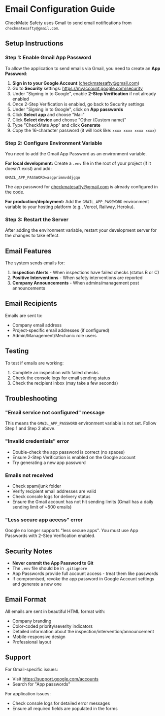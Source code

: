 # Email Configuration Guide

CheckMate Safety uses Gmail to send email notifications from `checkmatesafty@gmail.com`.

## Setup Instructions

### Step 1: Enable Gmail App Password

To allow the application to send emails via Gmail, you need to create an **App Password**:

1. **Sign in to your Google Account** (checkmatesafty@gmail.com)
2. Go to **Security** settings: https://myaccount.google.com/security
3. Under "Signing in to Google", enable **2-Step Verification** if not already enabled
4. Once 2-Step Verification is enabled, go back to Security settings
5. Under "Signing in to Google", click on **App passwords**
6. Click **Select app** and choose "Mail"
7. Click **Select device** and choose "Other (Custom name)"
8. Type "CheckMate App" and click **Generate**
9. Copy the 16-character password (it will look like: `xxxx xxxx xxxx xxxx`)

### Step 2: Configure Environment Variable

You need to add the Gmail App Password as an environment variable.

**For local development:**
Create a `.env` file in the root of your project (if it doesn't exist) and add:

```env
GMAIL_APP_PASSWORD=asgprimmvddjgqo
```

The app password for checkmatesafty@gmail.com is already configured in the code.

**For production/deployment:**
Add the `GMAIL_APP_PASSWORD` environment variable to your hosting platform (e.g., Vercel, Railway, Heroku).

### Step 3: Restart the Server

After adding the environment variable, restart your development server for the changes to take effect.

## Email Features

The system sends emails for:

1. **Inspection Alerts** - When inspections have failed checks (status B or C)
2. **Positive Interventions** - When safety interventions are reported
3. **Company Announcements** - When admins/management post announcements

## Email Recipients

Emails are sent to:
- Company email address
- Project-specific email addresses (if configured)
- Admin/Management/Mechanic role users

## Testing

To test if emails are working:

1. Complete an inspection with failed checks
2. Check the console logs for email sending status
3. Check the recipient inbox (may take a few seconds)

## Troubleshooting

### "Email service not configured" message

This means the `GMAIL_APP_PASSWORD` environment variable is not set. Follow Step 1 and Step 2 above.

### "Invalid credentials" error

- Double-check the app password is correct (no spaces)
- Ensure 2-Step Verification is enabled on the Google account
- Try generating a new app password

### Emails not received

- Check spam/junk folder
- Verify recipient email addresses are valid
- Check console logs for delivery status
- Ensure the Gmail account has not hit sending limits (Gmail has a daily sending limit of ~500 emails)

### "Less secure app access" error

Google no longer supports "less secure apps". You must use App Passwords with 2-Step Verification enabled.

## Security Notes

- **Never commit the App Password to Git**
- The `.env` file should be in `.gitignore`
- App Passwords provide full account access - treat them like passwords
- If compromised, revoke the app password in Google Account settings and generate a new one

## Email Format

All emails are sent in beautiful HTML format with:
- Company branding
- Color-coded priority/severity indicators
- Detailed information about the inspection/intervention/announcement
- Mobile-responsive design
- Professional layout

## Support

For Gmail-specific issues:
- Visit https://support.google.com/accounts
- Search for "App passwords"

For application issues:
- Check console logs for detailed error messages
- Ensure all required fields are populated in the forms
